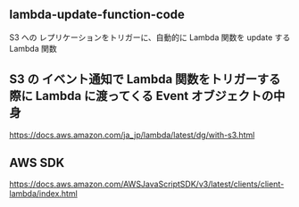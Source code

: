 ## lambda-update-function-code

S3 への レプリケーションをトリガーに、自動的に Lambda 関数を update する Lambda 関数<br>

## S3 の イベント通知で Lambda 関数をトリガーする際に Lambda に渡ってくる Event オブジェクトの中身

https://docs.aws.amazon.com/ja_jp/lambda/latest/dg/with-s3.html

## AWS SDK

https://docs.aws.amazon.com/AWSJavaScriptSDK/v3/latest/clients/client-lambda/index.html
